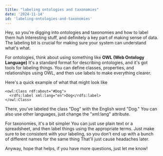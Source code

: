 ```yaml
---
title: "labeling ontologies and taxonomies"
date: '2024-11-14'
id: 'labeling-ontologies-and-taxonomies'
---
```


Hey, so you're digging into ontologies and taxonomies and how to label them huh  Interesting stuff, and definitely a key part of making sense of data.  The labeling bit is crucial for making sure your system can understand what's what. 

For ontologies, think about using something like  **OWL (Web Ontology Language)**  It's a standard format for describing ontologies, and it's got tools for labeling things.  You can define classes, properties, and relationships using OWL, and then use labels to make everything clearer. 

Here's a quick example of what that might look like  

```owl
<owl:Class rdf:about="#Dog">
  <rdfs:label xml:lang="en">Dog</rdfs:label>
</owl:Class>
```

There, you've labeled the class "Dog" with the English word "Dog."  You can also use other languages, just change the "xml:lang" attribute.

For taxonomies, it's a bit simpler  You can just use plain text or a spreadsheet, and then label things using the appropriate terms.   Just make sure to be consistent with your labeling, so you don't end up with a bunch of different names for the same thing  That'll just cause headaches later. 

Anyway, hope that helps, if you have more questions,  just  let me know!
